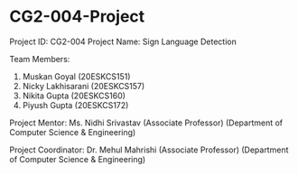 # CG2-004-Project
Project ID: CG2-004
Project Name: Sign Language Detection

Team Members:
1. Muskan Goyal (20ESKCS151)
2. Nicky Lakhisarani (20ESKCS157)
3. Nikita Gupta (20ESKCS160)
4. Piyush Gupta (20ESKCS172)

Project Mentor:
Ms. Nidhi Srivastav
(Associate Professor)
(Department of Computer Science & Engineering)

Project Coordinator:
Dr. Mehul Mahrishi
(Associate Professor)
(Department of Computer Science & Engineering)
